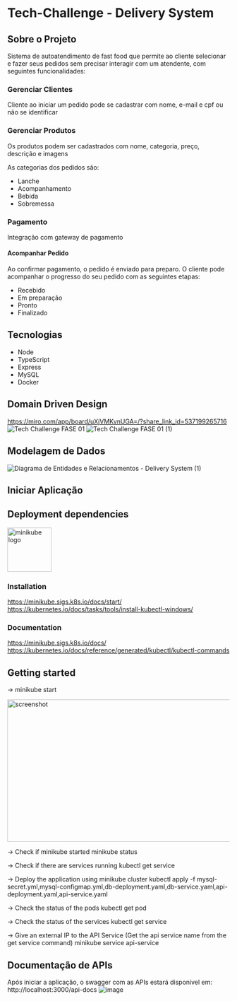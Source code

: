 # Tech-Challenge - Delivery System

## Sobre o Projeto

Sistema de autoatendimento de fast food que permite ao cliente selecionar e fazer seus pedidos sem precisar interagir com um atendente, com seguintes funcionalidades:

### Gerenciar Clientes

Cliente ao iniciar um pedido pode se cadastrar com nome, e-mail e cpf ou não se identificar

### Gerenciar Produtos

Os produtos podem ser cadastrados com nome, categoria, preço, descrição e imagens

As categorias dos pedidos são:

- Lanche
- Acompanhamento
- Bebida
- Sobremessa

### Pagamento

Integração com gateway de pagamento

#### Acompanhar Pedido

Ao confirmar pagamento, o pedido é enviado para preparo. O cliente pode acompanhar o progresso do seu pedido com as seguintes etapas:

- Recebido
- Em preparação
- Pronto
- Finalizado

## Tecnologias

- Node
- TypeScript
- Express
- MySQL
- Docker

## Domain Driven Design

https://miro.com/app/board/uXjVMKvnUGA=/?share_link_id=537199265716
![Tech Challenge FASE 01](https://p.ipic.vip/30tsa0.jpg)
![Tech Challenge FASE 01 (1)](https://github.com/fellipySaldanha/tech-challenge/assets/43252661/7e67ffe0-559b-4df0-9a19-fd97cfd867e7)

## Modelagem de Dados

![Diagrama de Entidades e Relacionamentos - Delivery System (1)](https://github.com/fellipySaldanha/tech-challenge/assets/43252661/7118b3eb-50cf-4b62-b6a3-8fdb9c5d862d)

## Iniciar Aplicação

## Deployment dependencies

<img src="https://github.com/kubernetes/minikube/raw/master/images/logo/logo.png" width="100" alt="minikube logo">

### Installation
https://minikube.sigs.k8s.io/docs/start/
https://kubernetes.io/docs/tasks/tools/install-kubectl-windows/

### Documentation
https://minikube.sigs.k8s.io/docs/
https://kubernetes.io/docs/reference/generated/kubectl/kubectl-commands

## Getting started
-> minikube start

<img src="https://raw.githubusercontent.com/kubernetes/minikube/master/site/static/images/screenshot.png" width="575" height="322" alt="screenshot">

-> Check if minikube started
minikube status

-> Check if there are services running
kubectl get service

-> Deploy the application using minikube cluster
kubectl apply -f mysql-secret.yml,mysql-configmap.yml,db-deployment.yaml,db-service.yaml,api-deployment.yaml,api-service.yaml

-> Check the status of the pods
kubectl get pod

-> Check the status of the services
kubectl get service

-> Give an external IP to the API Service (Get the api service name from the get service command)
minikube service api-service

## Documentação de APIs

Após iniciar a aplicação, o swagger com as APIs estará disponivel em: http://localhost:3000/api-docs
![image](https://github.com/fellipySaldanha/tech-challenge/assets/43252661/ad170fee-5206-4913-950c-bfcd10fc80c9)
